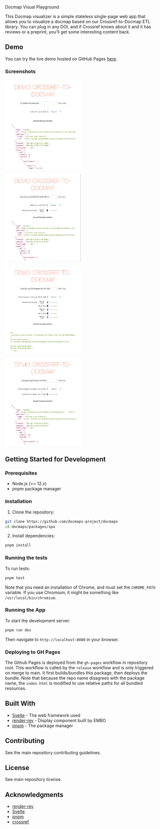 Docmap Visual Playground

This Docmap visualizer is a simple stateless single-page web app that allows you to visualize a docmap based on our Crossref-to-Docmap ETL library. You can plug in any DOI, and if Crossref knows about it and it has reviews or a preprint, you'll get some interesting content back.

## Demo

You can try the live demo hosted on GitHub Pages [here](https://docmaps-project.github.io/docmaps).

### Screenshots

[<img src="screenshots/preprint_posted.png" alt="DocMap for Posted Preprint" width="250"/>](screenshots/preprint_posted.png)

[<img src="screenshots/preprint_published.png" alt="DocMap for Published Preprint" width="250"/>](screenshots/preprint_published.png)

[<img src="screenshots/preprint_published_reviewed.png" alt="DocMap for Published/Reviewed Preprint (note linear issues)" width="250"/>](screenshots/preprint_published_reviewed.png)

[<img src="screenshots/preprint_refereed.png" alt="DocMap for Refereed Preprint" width="250"/>](screenshots/preprint_refereed.png)

## Getting Started for Development

### Prerequisites

- Node.js (>= 12.x)
- pnpm package manager

### Installation

1. Clone the repository:

```bash
git clone https://github.com/docmaps-project/docmaps
cd docmaps/packages/spa
```

2. Install dependencies:

```bash
pnpm install
```

### Running the tests

To run tests:

```bash
pnpm test
```

Note that you need an installation of Chrome, and must set
the `CHROME_PATH` variable. If you use Chromium, it might be something like
`/usr/local/bin/chromium`.

### Running the App

To start the development server:

```bash
pnpm run dev
```

Then navigate to `http://localhost:8080` in your browser.

### Deploying to GH Pages

The Github Pages is deployed from the `gh-pages` workflow in repository root. This workflow is called
by the `release` workflow and is only triggered on merge to main. It first builds/bundles this package,
then deploys the bundle. Note that because the repo name disagrees with the package name, the `index.html`
is modified to use relative paths for all bundled resources.

## Built With

- [Svelte](https://svelte.dev/) - The web framework used
- [render-rev](github.com/source-data/render-rev) - Display component built by EMBO
- [pnpm](https://pnpm.io/) - The package manager

## Contributing

See the main repository contributing guidelines.

## License

See main repository license.

## Acknowledgments

- [render-rev](github.com/source-data/render-rev)
- [Svelte](https://svelte.dev/)
- [pnpm](https://pnpm.io/)
- [crossref](https://crossref.org/)
